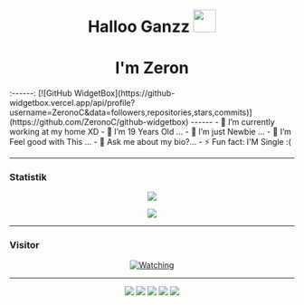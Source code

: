 <h1 align="center"> Halloo Ganzz <img src="https://user-images.githubusercontent.com/1303154/88677602-1635ba80-d120-11ea-84d8-d263ba5fc3c0.gif" width="40px" alt=""><br></h1>
<h1 align="center"> I'm Zeron </h1>
:------:
[![GitHub WidgetBox](https://github-widgetbox.vercel.app/api/profile?username=ZeronoC&data=followers,repositories,stars,commits)](https://github.com/ZeronoC/github-widgetbox)
------
- 🔭 I’m currently working at my home XD
- 🌱 I’m 19 Years Old ...
- 👯 I’m just Newbie ...
- 🤔 I’m Feel good with This ...
- 💬 Ask me about my bio?...
- ⚡ Fun fact: I'M Single :(

------
### Statistik

<p align="center"><a href="https://github.com/ZeronoC"><img src="https://github-readme-stats.vercel.app/api?username=ZeronoC&show_icons=true&theme=radical"></a></p>
<p align="center"><a href="https://github.com/ZeronoC"><img src="https://github-readme-stats.vercel.app/api/top-langs/?username=ZeronoC&theme=radical&layout=compact"></a></p> 

------
### Visitor 
<p align="center">
  <a href="https://komarev.com/ghpvc/?username=ZeronoC&color=blue&style=flat-square&label=Pengunjung"><img title="Watching" src="https://komarev.com/ghpvc/?username=ZeronoC&color=blue&style=flat-square&label=Pengunjung"></a>
</p>

------
<p align="center">
      <img src="https://img.shields.io/badge/Sublime%20Text-gray?&logo=Sublime-Text" />
    <img src="https://img.shields.io/badge/OS-Linux-blue?&logo=Linux" />
    <img src="https://img.shields.io/badge/OS-Windows-blue?&logo=Windows" />
    <img src="https://img.shields.io/badge/IDE-Xcode-blue?&logo=xcode" />
    <img src="https://img.shields.io/badge/Text%20Editor-Visual%20Studio%20Code-blue?&logo=visual%20studio%20code&logoColor=blue" />

</p>
